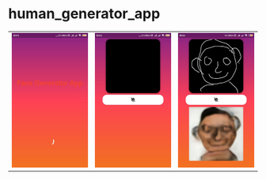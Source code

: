 # human_generator_app

<div style="text-align: center">
    <table>
        <tr>
            <td style="text-align: center">
                    <img src="https://github.com/rajan-poudel/human_generator/blob/master/screenshot/screenshot1.jpg" width="200"/>
            </td>            
            <td style="text-align: center">              
                     <img src="https://github.com/rajan-poudel/human_generator/blob/master/screenshot/screenshot2.jpg" width="200"/>
            </td>
            <td style="text-align: center">
                    <img src="https://github.com/rajan-poudel/human_generator/blob/master/screenshot/screenshot3.jpg" width="200"/>
            </td>           
      </tr>
  </table>